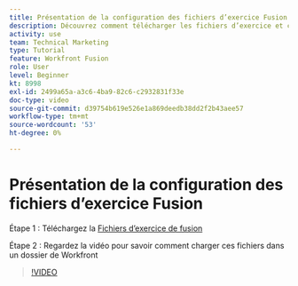 ```yaml
---
title: Présentation de la configuration des fichiers d’exercice Fusion
description: Découvrez comment télécharger les fichiers d’exercice et charger ces fichiers dans un dossier de Workfront, dans [!DNL Adobe Workfront Fusion].
activity: use
team: Technical Marketing
type: Tutorial
feature: Workfront Fusion
role: User
level: Beginner
kt: 8998
exl-id: 2499a65a-a3c6-4ba9-82c6-c2932831f33e
doc-type: video
source-git-commit: d39754b619e526e1a869deedb38dd2f2b43aee57
workflow-type: tm+mt
source-wordcount: '53'
ht-degree: 0%

---
```


# Présentation de la configuration des fichiers d’exercice Fusion

Étape 1 : Téléchargez la [Fichiers d’exercice de fusion](/help/assets/fusion-exercise-files.zip)

Étape 2 : Regardez la vidéo pour savoir comment charger ces fichiers dans un dossier de Workfront

>[!VIDEO](https://video.tv.adobe.com/v/335258/?quality=12)
